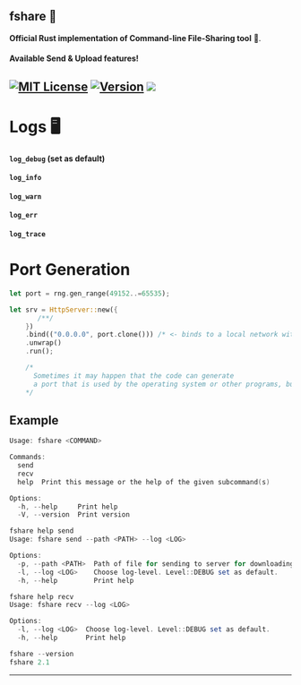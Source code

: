  
## fshare 📁
**Official Rust implementation of Command-line File-Sharing tool** 🦀.
#### Available Send & Upload features!

[![MIT License](https://img.shields.io/github/license/dec0dOS/amazing-github-template.svg?style=flat-square)](https://github.com/ynwqmv/netprotocol/discussions/3)
[![Version](https://img.shields.io/badge/version-2.1-red.svg)](https://github.com/ynwqmv/netplatform/blob/master/NETWORK.md)
![](https://camo.githubusercontent.com/a080948f1963a87a71216a884b318e6d84825d4cb0be5b242b3153e5b096486c/68747470733a2f2f696d672e736869656c64732e696f2f62616467652f432b2b2d536f6c7574696f6e732d626c75652e7376673f7374796c653d666c6174266c6f676f3d63253242253242)
---


 
# Logs 🖥️
#### `log_debug` (set as default)
#### `log_info`
#### `log_warn`  
#### `log_err` 
#### `log_trace`  
 

# Port Generation
```rs
let port = rng.gen_range(49152..=65535);
```
```rs
let srv = HttpServer::new({
       /**/
    })
    .bind(("0.0.0.0", port.clone())) /* <- binds to a local network with a randomly generated port */
    .unwrap()
    .run();

    /*
      Sometimes it may happen that the code can generate
      a port that is used by the operating system or other programs, but it's not critical.
    */
```
 
 ## Example 
```powershell
Usage: fshare <COMMAND>

Commands:
  send
  recv
  help  Print this message or the help of the given subcommand(s)

Options:
  -h, --help     Print help
  -V, --version  Print version
```
```powershell
fshare help send
Usage: fshare send --path <PATH> --log <LOG>

Options:
  -p, --path <PATH>  Path of file for sending to server for downloading.
  -l, --log <LOG>    Choose log-level. Level::DEBUG set as default.
  -h, --help         Print help
```
```powershell
fshare help recv
Usage: fshare recv --log <LOG>

Options:
  -l, --log <LOG>  Choose log-level. Level::DEBUG set as default.
  -h, --help       Print help
```
```powershell
fshare --version
fshare 2.1
```
____




